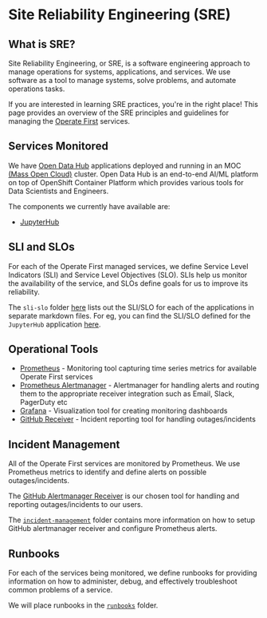 # Site Reliability Engineering (SRE)

## What is SRE?

Site Reliability Engineering, or SRE, is a software engineering approach to manage operations for systems, applications, and services. We use software as a tool to manage systems, solve problems, and automate operations tasks.

If you are interested in learning SRE practices, you're in the right place! This page provides an overview of the SRE principles and guidelines for managing the [Operate  First](https://operate-first.github.io/operate-first/) services.

## Services Monitored

We have [Open Data Hub](https://opendatahub.io/) applications deployed and running in an MOC [(Mass Open Cloud)](https://massopen.cloud/) cluster. Open Data Hub is an end-to-end AI/ML platform on top of OpenShift Container Platform which provides various tools for Data Scientists and Engineers.

The components we currently have available are:
* [JupyterHub](https://jupyterhub-opf-jupyterhub.apps.zero.massopen.cloud/hub/login)

## SLI and SLOs

For each of the Operate First managed services, we define Service Level Indicators (SLI) and Service Level Objectives (SLO). SLIs help us monitor the availability of the service, and SLOs define goals for us to improve its reliability.

The `sli-slo` folder [here](https://github.com/operate-first/SRE/tree/master/sli-slo) lists out the SLI/SLO for each of the applications in separate markdown files. For eg, you can find the SLI/SLO defined for the `JupyterHub` application [here](https://github.com/operate-first/SRE/blob/master/sli-slo/jupyterhub.md).

## Operational Tools

* [Prometheus](http://prometheus-portal-opf-monitoring.apps.zero.massopen.cloud/graph) - Monitoring tool capturing time series metrics for available Operate First services
* [Prometheus Alertmanager](https://prometheus.io/docs/alerting/latest/alertmanager/) - Alertmanager for handling alerts and routing them to the appropriate receiver integration such as Email, Slack, PagerDuty etc
* [Grafana](https://grafana-route-opf-monitoring.apps.zero.massopen.cloud/) - Visualization tool for creating monitoring dashboards
* [GitHub Receiver](https://github.com/m-lab/alertmanager-github-receiver) - Incident reporting tool for handling outages/incidents

## Incident Management

All of the Operate First services are monitored by Prometheus. We use Prometheus metrics to identify and define alerts on possible outages/incidents.

The [GitHub Alertmanager Receiver](https://github.com/m-lab/alertmanager-github-receiver) is our chosen tool for handling and reporting outages/incidents to our users.

The [`incident-management`](https://github.com/operate-first/SRE/tree/master/incident-management) folder contains more information on how to setup GitHub alertmanager receiver and configure Prometheus alerts.

## Runbooks

For each of the services being monitored, we define runbooks for providing information on how to administer, debug, and effectively troubleshoot common problems of a service.

We will place runbooks in the [`runbooks`](https://github.com/operate-first/SRE/tree/master/runbooks) folder.
